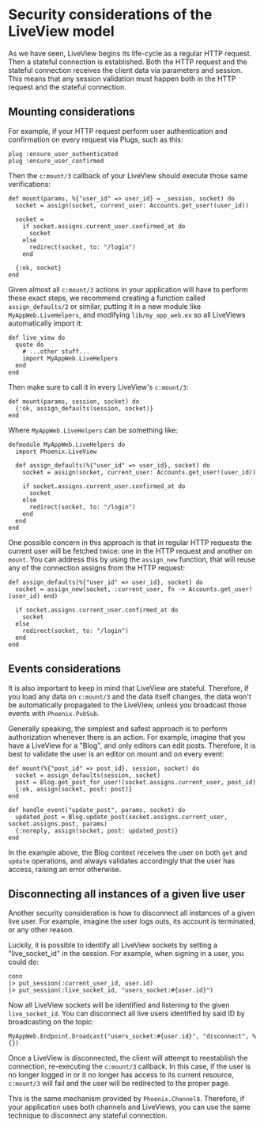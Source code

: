 # Security considerations of the LiveView model

As we have seen, LiveView begins its life-cycle as a regular HTTP request.
Then a stateful connection is established. Both the HTTP request and
the stateful connection receives the client data via parameters and session.
This means that any session validation must happen both in the HTTP request
and the stateful connection.

## Mounting considerations

For example, if your HTTP request perform user authentication and confirmation
on every request via Plugs, such as this:

    plug :ensure_user_authenticated
    plug :ensure_user_confirmed

Then the `c:mount/3` callback of your LiveView should execute those same
verifications:

    def mount(params, %{"user_id" => user_id} = _session, socket) do
      socket = assign(socket, current_user: Accounts.get_user!(user_id))

      socket =
        if socket.assigns.current_user.confirmed_at do
          socket
        else
          redirect(socket, to: "/login")
        end

      {:ok, socket}
    end

Given almost all `c:mount/3` actions in your application will have to
perform these exact steps, we recommend creating a function called
`assign_defaults/2` or similar, putting it in a new module like
`MyAppWeb.LiveHelpers`, and modifying `lib/my_app_web.ex` so all
LiveViews automatically import it:

    def live_view do
      quote do
        # ...other stuff...
        import MyAppWeb.LiveHelpers
      end
    end

Then make sure to call it in every LiveView's `c:mount/3`:

    def mount(params, session, socket) do
      {:ok, assign_defaults(session, socket)}
    end

Where `MyAppWeb.LiveHelpers` can be something like:

    defmodule MyAppWeb.LiveHelpers do
      import Phoenix.LiveView

      def assign_defaults(%{"user_id" => user_id}, socket) do
        socket = assign(socket, current_user: Accounts.get_user!(user_id))

        if socket.assigns.current_user.confirmed_at do
          socket
        else
          redirect(socket, to: "/login")
        end
      end
    end

One possible concern in this approach is that in regular HTTP requests the
current user will be fetched twice: one in the HTTP request and another on
`mount`. You can address this by using the `assign_new` function, that will
reuse any of the connection assigns from the HTTP request:

    def assign_defaults(%{"user_id" => user_id}, socket) do
      socket = assign_new(socket, :current_user, fn -> Accounts.get_user!(user_id) end)

      if socket.assigns.current_user.confirmed_at do
        socket
      else
        redirect(socket, to: "/login")
      end
    end

## Events considerations

It is also important to keep in mind that LiveView are stateful. Therefore,
if you load any data on `c:mount/3` and the data itself changes, the data
won't be automatically propagated to the LiveView, unless you broadcast
those events with `Phoenix.PubSub`.

Generally speaking, the simplest and safest approach is to perform authorization
whenever there is an action. For example, imagine that you have a LiveView
for a "Blog", and only editors can edit posts. Therefore, it is best to validate
the user is an editor on mount and on every event:

    def mount(%{"post_id" => post_id}, session, socket) do
      socket = assign_defaults(session, socket)
      post = Blog.get_post_for_user!(socket.assigns.current_user, post_id)
      {:ok, assign(socket, post: post)}
    end

    def handle_event("update_post", params, socket) do
      updated_post = Blog.update_post(socket.assigns.current_user, socket.assigns.post, params)
      {:noreply, assign(socket, post: updated_post)}
    end

In the example above, the Blog context receives the user on both `get` and
`update` operations, and always validates accordingly that the user has access,
raising an error otherwise.

## Disconnecting all instances of a given live user

Another security consideration is how to disconnect all instances of a given
live user. For example, imagine the user logs outs, its account is terminated,
or any other reason.

Luckily, it is possible to identify all LiveView sockets by setting a "live_socket_id"
in the session. For example, when signing in a user, you could do:

    conn
    |> put_session(:current_user_id, user.id)
    |> put_session(:live_socket_id, "users_socket:#{user.id}")

Now all LiveView sockets will be identified and listening to the given
`live_socket_id`. You can disconnect all live users identified by said
ID by broadcasting on the topic:

    MyAppWeb.Endpoint.broadcast("users_socket:#{user.id}", "disconnect", %{})

Once a LiveView is disconnected, the client will attempt to reestablish
the connection, re-executing the `c:mount/3` callback. In this case,
if the user is no longer logged in or it no longer has access to its
current resource, `c:mount/3` will fail and the user will be redirected
to the proper page.

This is the same mechanism provided by `Phoenix.Channel`s. Therefore, if
your application uses both channels and LiveViews, you can use the same
technique to disconnect any stateful connection.